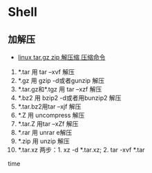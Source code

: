 # Shell

## 加解压

* [linux tar.gz zip 解压缩 压缩命令](https://www.cnblogs.com/wangluochong/p/7194037.html)

1. \*.tar 用 tar –xvf 解压
2. \*.gz 用 gzip -d或者gunzip 解压
3. \*.tar.gz和\*.tgz 用 tar –xzf 解压
4. \*.bz2 用 bzip2 -d或者用bunzip2 解压
5. \*.tar.bz2用tar –xjf 解压
6. \*.Z 用 uncompress 解压
7. \*.tar.Z 用tar –xZf 解压
8. \*.rar 用 unrar e解压
9. \*.zip 用 unzip 解压
10. \*.tar.xz 两步：1. xz -d \*.tar.xz; 2. tar -xvf \*.tar



time